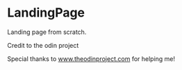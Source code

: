 # LandingPage
Landing page from scratch.

Credit to the odin project

Special thanks to www.theodinproject.com for helping me!

